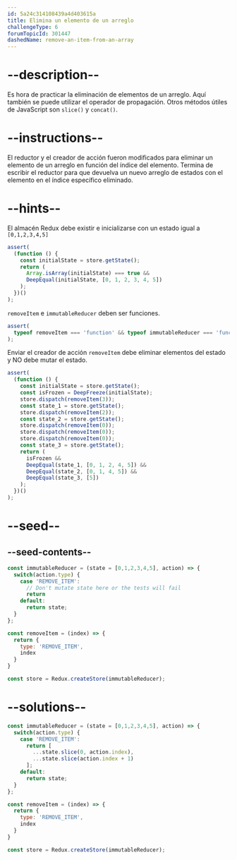 ```yaml
---
id: 5a24c314108439a4d403615a
title: Elimina un elemento de un arreglo
challengeType: 6
forumTopicId: 301447
dashedName: remove-an-item-from-an-array
---
```


# --description--

Es hora de practicar la eliminación de elementos de un arreglo. Aquí también se puede utilizar el operador de propagación. Otros métodos útiles de JavaScript son `slice()` y `concat()`.

# --instructions--

El reductor y el creador de acción fueron modificados para eliminar un elemento de un arreglo en función del índice del elemento. Termina de escribir el reductor para que devuelva un nuevo arreglo de estados con el elemento en el índice específico eliminado.

# --hints--

El almacén Redux debe existir e inicializarse con un estado igual a `[0,1,2,3,4,5]`

```js
assert(
  (function () {
    const initialState = store.getState();
    return (
      Array.isArray(initialState) === true &&
      DeepEqual(initialState, [0, 1, 2, 3, 4, 5])
    );
  })()
);
```

`removeItem` e `immutableReducer` deben ser funciones.

```js
assert(
  typeof removeItem === 'function' && typeof immutableReducer === 'function'
);
```

Enviar el creador de acción `removeItem` debe eliminar elementos del estado y NO debe mutar el estado.

```js
assert(
  (function () {
    const initialState = store.getState();
    const isFrozen = DeepFreeze(initialState);
    store.dispatch(removeItem(3));
    const state_1 = store.getState();
    store.dispatch(removeItem(2));
    const state_2 = store.getState();
    store.dispatch(removeItem(0));
    store.dispatch(removeItem(0));
    store.dispatch(removeItem(0));
    const state_3 = store.getState();
    return (
      isFrozen &&
      DeepEqual(state_1, [0, 1, 2, 4, 5]) &&
      DeepEqual(state_2, [0, 1, 4, 5]) &&
      DeepEqual(state_3, [5])
    );
  })()
);
```

# --seed--

## --seed-contents--

```js
const immutableReducer = (state = [0,1,2,3,4,5], action) => {
  switch(action.type) {
    case 'REMOVE_ITEM':
      // Don't mutate state here or the tests will fail
      return
    default:
      return state;
  }
};

const removeItem = (index) => {
  return {
    type: 'REMOVE_ITEM',
    index
  }
}

const store = Redux.createStore(immutableReducer);
```

# --solutions--

```js
const immutableReducer = (state = [0,1,2,3,4,5], action) => {
  switch(action.type) {
    case 'REMOVE_ITEM':
      return [
        ...state.slice(0, action.index),
        ...state.slice(action.index + 1)
      ];
    default:
      return state;
  }
};

const removeItem = (index) => {
  return {
    type: 'REMOVE_ITEM',
    index
  }
}

const store = Redux.createStore(immutableReducer);
```
